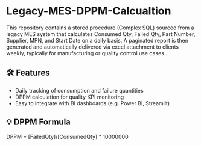 # Legacy-MES-DPPM-Calcualtion

This repository contains a stored procedure (Complex SQL) sourced from a legacy MES system that calculates Consumed Qty, Failed Qty, Part Number, Supplier, MPN, and Start Date on a daily basis. A paginated report is then generated and automatically delivered via excel attachment to clients weekly, typically for manufacturing or quality control use cases..

## 🛠️ Features

- Daily tracking of consumption and failure quantities
- DPPM calculation for quality KPI monitoring 
- Easy to integrate with BI dashboards (e.g. Power BI, Streamlit)

## 💡 DPPM Formula
DPPM = [FailedQty]/[ConsumedQty] * 10000000

